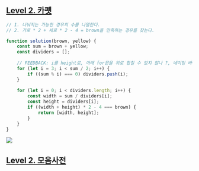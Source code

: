 ## [Level 2. 카펫](https://school.programmers.co.kr/learn/courses/30/lessons/42842)

```js
// 1. 나눠지는 가능한 경우의 수를 나열한다. 
// 2. 가로 * 2 + 세로 * 2 - 4 = brown을 만족하는 경우를 찾는다. 

function solution(brown, yellow) {
    const sum = brown + yellow;
    const dividers = [];
    
    // FEEDBACK: i를 height로, 아래 for문을 위로 합칠 수 있지 않나 ?, 네이밍 바꾸기
    for (let i = 3; i < sum / 2; i++) {
        if ((sum % i) === 0) dividers.push(i);
    }
    
    for (let i = 0; i < dividers.length; i++) {
        const width = sum / dividers[i];
        const height = dividers[i];
        if ((width + height) * 2 - 4 === brown) {
            return [width, height];
        }
    }
}
```

![](https://velog.velcdn.com/images/dusdjeks/post/2d2f0f0a-90a4-44e8-9829-2fd41e1a7211/image.png)


## [Level 2. 모음사전](https://school.programmers.co.kr/learn/courses/30/lessons/84512)

```js

```